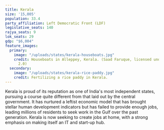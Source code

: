 ```yaml
---
title: Kerala
size: '15,005'
population: 33.4
party_affiliation: Left Democratic Front (LDF)
legislative_seats: 140
rajya_seats: 9
lok_seats: 29
gdp: "$6,004"
feature_images:
  primary:
    image: "/uploads/states/kerala-houseboats.jpg"
    credit: Houseboats in Alleppey, Kerala. (Saad Faruque, licensed under CC BY-SA
      2.0)
  secondary:
    image: "/uploads/states/kerala-rice-paddy.jpg"
    credit: Fertilizing a rice paddy in Kerala.
---
```


Kerala is proud of its reputation as one of India's most independent states, pursuing a course quite different from that laid out by the central government. It has nurtured a leftist economic model that has brought stellar human development indicators but has failed to provide enough jobs, leading millions of residents to seek work in the Gulf over the past generation. Kerala is now seeking to create jobs at home, with a strong emphasis on making itself an IT and start-up hub.
